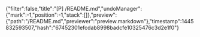 {"filter":false,"title":"[P] /README.md","undoManager":{"mark":-1,"position":-1,"stack":[]},"preview":{"path":"/README.md","previewer":"preview.markdown"},"timestamp":1445832593507,"hash":"67452301efcdab8998badcfe10325476c3d2e1f0"}
